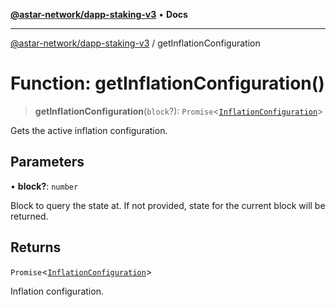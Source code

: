 [**@astar-network/dapp-staking-v3**](../README.md) • **Docs**

***

[@astar-network/dapp-staking-v3](../globals.md) / getInflationConfiguration

# Function: getInflationConfiguration()

> **getInflationConfiguration**(`block`?): `Promise`\<[`InflationConfiguration`](../interfaces/InflationConfiguration.md)\>

Gets the active inflation configuration.

## Parameters

• **block?**: `number`

Block to query the state at. If not provided, state for the current block will be returned.

## Returns

`Promise`\<[`InflationConfiguration`](../interfaces/InflationConfiguration.md)\>

Inflation configuration.
